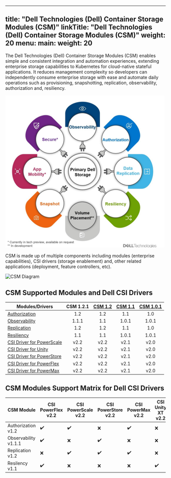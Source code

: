 
---
title: "Dell Technologies (Dell) Container Storage Modules (CSM)"
linkTitle: "Dell Technologies (Dell) Container Storage Modules (CSM)"
weight: 20
menu:
  main:
    weight: 20
---

The Dell Technologies (Dell) Container Storage Modules (CSM) enables simple and consistent integration and automation experiences, extending enterprise storage capabilities to Kubernetes for cloud-native stateful applications. It reduces management complexity so developers can independently consume enterprise storage with ease and automate daily operations such as provisioning, snapshotting, replication, observability, authorization and, resiliency.

<img src="csm_hexagon.png" alt="CSM Hex Diagram" width="500"/>

CSM is made up of multiple components including modules (enterprise capabilities), CSI drivers (storage enablement) and, other related applications (deployment, feature controllers, etc).

<img src="csm_diagram.jpg" alt="CSM Diagram" width="800"/>

## CSM Supported Modules and Dell CSI Drivers

| Modules/Drivers | CSM 1.2.1 | [CSM 1.2](../v1/) | [CSM 1.1](../v1/) | [CSM 1.0.1](../v2/) | 
| - | :-: | :-: | :-: | :-: |
| [Authorization](https://hub.docker.com/r/dellemc/csm-authorization-sidecar) | 1.2 | 1.2 | 1.1 | 1.0 |
| [Observability](https://hub.docker.com/r/dellemc/csm-topology) | 1.1.1 | 1.1 | 1.0.1 | 1.0.1  |
| [Replication](https://hub.docker.com/r/dellemc/dell-csi-replicator) | 1.2 | 1.2 | 1.1 | 1.0 |
| [Resiliency](https://hub.docker.com/r/dellemc/podmon) | 1.1 | 1.1 | 1.0.1 | 1.0.1 |
| [CSI Driver for PowerScale](https://hub.docker.com/r/dellemc/csi-isilon/tags) | v2.2 | v2.2 | v2.1 | v2.0 | 
| [CSI Driver for Unity](https://hub.docker.com/r/dellemc/csi-unity/tags) | v2.2 | v2.2 | v2.1 | v2.0 |
| [CSI Driver for PowerStore](https://hub.docker.com/r/dellemc/csi-powerstore/tags) | v2.2 | v2.2 | v2.1 | v2.0 |
| [CSI Driver for PowerFlex](https://hub.docker.com/r/dellemc/csi-vxflexos/tags) | v2.2 | v2.2 | v2.1 | v2.0 |
| [CSI Driver for PowerMax](https://hub.docker.com/r/dellemc/csi-powermax/tags) | v2.2 | v2.2 | v2.1 | v2.0 |

## CSM Modules Support Matrix for Dell CSI Drivers 

| CSM Module        | CSI PowerFlex v2.2 | CSI PowerScale v2.2 | CSI PowerStore v2.2 | CSI PowerMax v2.2 | CSI Unity XT v2.2    |
| ----------------- | -------------- | --------------- | --------------- | ------------- | --------------- |
| Authorization v1.2| ✔️              | ✔️               | ❌              | ✔️             | ❌            |
| Observability v1.1.1 | ✔️              | ❌              | ✔️               | ❌            | ❌            |
| Replication   v1.2| ❌             | ✔️              | ✔️               | ✔️             | ❌            |
| Resilency     v1.1| ✔️              | ❌              | ❌              | ❌            | ✔️             |